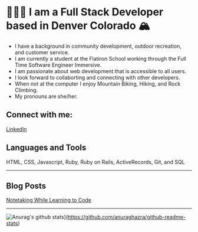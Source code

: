 # 👩🏼‍💻 I am a Full Stack Developer based in Denver Colorado 🏔
* I have a background in community development, outdoor recreation, and customer service. 
* I am currently a student at the Flatiron School working through the Full Time Software Engineer Immersive. 
* I am passionate about web development that is accessible to all users. 
* I look forward to collaborting and connecting with other developers. 
* When not at the computer I enjoy Mountain Biking, Hiking, and Rock Climbing. 
* My pronouns are she/her. 

## Connect with me: 
[LinkedIn](https://www.linkedin.com/in/jennifer-a-grenier/)

## Languages and Tools 
HTML, CSS, Javascript, Ruby, Ruby on Rails, ActiveRecords, Git, and SQL 

___

## Blog Posts 
[Notetaking While Learning to Code](https://medium.com/@jenniferagrenier/how-totake-notes-while-learning-to-code-4ae9d4ac0f63)
___

![Anurag's github stats](https://github-readme-stats.vercel.app/api?username=JAGrenier)](https://github.com/anuraghazra/github-readme-stats)
